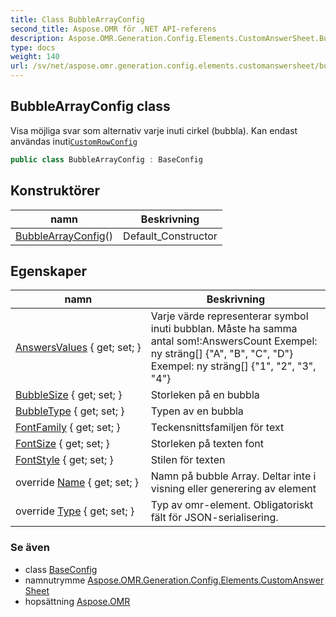 ```yaml
---
title: Class BubbleArrayConfig
second_title: Aspose.OMR för .NET API-referens
description: Aspose.OMR.Generation.Config.Elements.CustomAnswerSheet.BubbleArrayConfig klass. Visa möjliga svar som alternativ varje inuti cirkel bubbla. Kan endast användas inutiCustomRowConfig
type: docs
weight: 140
url: /sv/net/aspose.omr.generation.config.elements.customanswersheet/bubblearrayconfig/
---
```

## BubbleArrayConfig class

Visa möjliga svar som alternativ varje inuti cirkel (bubbla). Kan endast användas inuti[`CustomRowConfig`](../customrowconfig/)

```csharp
public class BubbleArrayConfig : BaseConfig
```

## Konstruktörer

| namn | Beskrivning |
| --- | --- |
| [BubbleArrayConfig](bubblearrayconfig/)() | Default_Constructor |

## Egenskaper

| namn | Beskrivning |
| --- | --- |
| [AnswersValues](../../aspose.omr.generation.config.elements.customanswersheet/bubblearrayconfig/answersvalues/) { get; set; } | Varje värde representerar symbol inuti bubblan. Måste ha samma antal som!:AnswersCount Exempel: ny sträng[] {"A", "B", "C", "D"} Exempel: ny sträng[] {"1", "2", "3", "4"} |
| [BubbleSize](../../aspose.omr.generation.config.elements.customanswersheet/bubblearrayconfig/bubblesize/) { get; set; } | Storleken på en bubbla |
| [BubbleType](../../aspose.omr.generation.config.elements.customanswersheet/bubblearrayconfig/bubbletype/) { get; set; } | Typen av en bubbla |
| [FontFamily](../../aspose.omr.generation.config.elements.customanswersheet/bubblearrayconfig/fontfamily/) { get; set; } | Teckensnittsfamiljen för text |
| [FontSize](../../aspose.omr.generation.config.elements.customanswersheet/bubblearrayconfig/fontsize/) { get; set; } | Storleken på texten font |
| [FontStyle](../../aspose.omr.generation.config.elements.customanswersheet/bubblearrayconfig/fontstyle/) { get; set; } | Stilen för texten |
| override [Name](../../aspose.omr.generation.config.elements.customanswersheet/bubblearrayconfig/name/) { get; set; } | Namn på bubble Array. Deltar inte i visning eller generering av element |
| override [Type](../../aspose.omr.generation.config.elements.customanswersheet/bubblearrayconfig/type/) { get; set; } | Typ av omr-element. Obligatoriskt fält för JSON-serialisering. |

### Se även

* class [BaseConfig](../../aspose.omr.generation.config/baseconfig/)
* namnutrymme [Aspose.OMR.Generation.Config.Elements.CustomAnswerSheet](../../aspose.omr.generation.config.elements.customanswersheet/)
* hopsättning [Aspose.OMR](../../)


